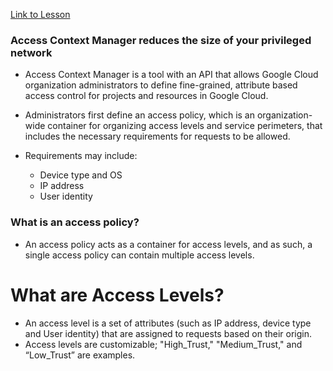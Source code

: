 [Link to Lesson](https://www.cloudskillsboost.google/paths/15/course_templates/21/video/449952)

### Access Context Manager reduces the size of your privileged network

- Access Context Manager is a tool with an API that allows Google Cloud organization administrators to define fine-grained, attribute based access control for projects and resources in Google Cloud.

- Administrators first define an access policy, which is an organization-wide container for organizing access levels and service perimeters, that includes the necessary requirements for requests to be allowed.

- Requirements may include:
    - Device type and OS
    - IP address
    - User identity

### What is an access policy?
- An access policy acts as a container for access levels, and as such, a single access policy can contain multiple access levels.

# What are Access Levels?
- An access level is a set of attributes (such as IP address, device type and User identity) that are assigned to requests based on their origin.
- Access levels are customizable; "High_Trust," "Medium_Trust," and “Low_Trust” are examples.


